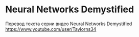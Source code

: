 Neural Networks Demystified
==============
Перевод текста серии видео Neural Networks Demystified
https://www.youtube.com/user/Taylorns34

